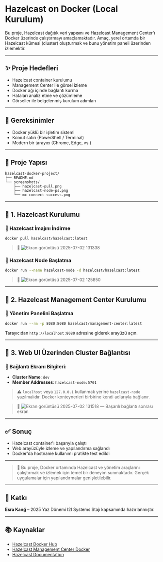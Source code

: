 # Hazelcast on Docker (Local Kurulum)

Bu proje, Hazelcast dağıtık veri yapısını ve Hazelcast Management Center'ı Docker üzerinde çalıştırmayı amaçlamaktadır. Amaç, yerel ortamda bir Hazelcast kümesi (cluster) oluşturmak ve bunu yönetim paneli üzerinden izlemektir.

---

## ✨ Proje Hedefleri

* Hazelcast container kurulumu
* Management Center ile görsel izleme
* Docker ağı içinde bağlantı kurma
* Hataları analiz etme ve çözümleme
* Görseller ile belgelenmiş kurulum adımları

---

## 🚀 Gereksinimler

* Docker yüklü bir işletim sistemi
* Komut satırı (PowerShell / Terminal)
* Modern bir tarayıcı (Chrome, Edge, vs.)

---

## 📁 Proje Yapısı

```
hazelcast-docker-project/
├── README.md
└── screenshots/
    ├── hazelcast-pull.png
    ├── hazelcast-node-ps.png
    └── mc-connect-success.png
```

---

## 🧱 1. Hazelcast Kurulumu

### 🔹 Hazelcast İmajını İndirme

```bash
docker pull hazelcast/hazelcast:latest
```

> 📸
![Ekran görüntüsü 2025-07-02 131338](https://github.com/user-attachments/assets/336430c5-3e91-4f8a-a6a5-ed34eb22c71a)


### 🔹 Hazelcast Node Başlatma

```bash
docker run --name hazelcast-node -d hazelcast/hazelcast:latest
```

> 📸 ![Ekran görüntüsü 2025-07-02 125850](https://github.com/user-attachments/assets/5b48a7a2-8525-4243-ab74-29f66890d883)


---

## 🧭 2. Hazelcast Management Center Kurulumu

### 🔹 Yönetim Panelini Başlatma

```bash
docker run --rm -p 8080:8080 hazelcast/management-center:latest
```

Tarayıcıdan `http://localhost:8080` adresine giderek arayüzü açın.

---

## 🔌 3. Web UI Üzerinden Cluster Bağlantısı

### 🔹 Bağlantı Ekranı Bilgileri:

* **Cluster Name**: `dev`
* **Member Addresses**: `hazelcast-node:5701`

> ⚠️ `localhost` veya `127.0.0.1` kullanmak yerine `hazelcast-node` yazılmalıdır. Docker konteynerleri birbirine kendi adlarıyla bağlanır.

> 📸
![Ekran görüntüsü 2025-07-02 131518](https://github.com/user-attachments/assets/f29a9d67-a3c1-412c-9ffe-76384e1b0b34)
 — Başarılı bağlantı sonrası ekran

---

## ✅ Sonuç

* Hazelcast container'ı başarıyla çalıştı
* Web arayüzüyle izleme ve yapılandırma sağlandı
* Docker'da hostname kullanımı pratikte test edildi

---

> 📌 Bu proje, Docker ortamında Hazelcast ve yönetim araçlarını çalıştırmak ve izlemek için temel bir deneyim sunmaktadır. Gerçek uygulamalar için yapılandırmalar genişletilebilir.

---

## 👤 Katkı

**Esra Kanğ** – 2025 Yaz Dönemi I2I Systems Stajı kapsamında hazırlanmıştır.

---

## 📚 Kaynaklar

* [Hazelcast Docker Hub](https://hub.docker.com/r/hazelcast/hazelcast)
* [Hazelcast Management Center Docker](https://hub.docker.com/r/hazelcast/management-center)
* [Hazelcast Documentation](https://docs.hazelcast.com/)
